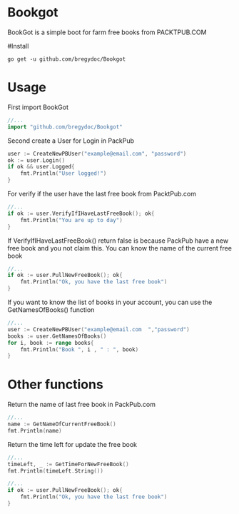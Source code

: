 # Bookgot
BookGot is a simple boot for farm free books from PACKTPUB.COM

#Install
```
go get -u github.com/bregydoc/Bookgot
```

# Usage

First import BookGot
```go
//...
import "github.com/bregydoc/Bookgot"
```

Second create a User for Login in PackPub

```go
user := CreateNewPBUser("example@email.com", "password")
ok := user.Login()
if ok && user.Logged{
	fmt.Println("User logged!")
}

```

For verify if the user have the last free book from PacktPub.com

```go
//...
if ok := user.VerifyIfIHaveLastFreeBook(); ok{
	fmt.Println("You are up to day")
}
```

If VerifyIfIHaveLastFreeBook() return false is because PackPub have a new free book and you not claim this.
You can know the name of the current free book

```go
//...
if ok := user.PullNewFreeBook(); ok{
	fmt.Println("Ok, you have the last free book")
}

```

If you want to know the list of books in your account, you can use the GetNamesOfBooks() function

```go
//...
user := CreateNewPBUser("example@email.com	","password")
books := user.GetNamesOfBooks()
for i, book := range books{
	fmt.Println("Book ", i , " : ", book)
}

```

# Other functions

Return the name of last free book in PackPub.com

```go
//...
name := GetNameOfCurrentFreeBook()
fmt.Println(name)

```
Return the time left for update the free book

```go
//...
timeLeft, _ := GetTimeForNewFreeBook()
fmt.Println(timeLeft.String())

```

```go
//...
if ok := user.PullNewFreeBook(); ok{
	fmt.Println("Ok, you have the last free book")
}

```

